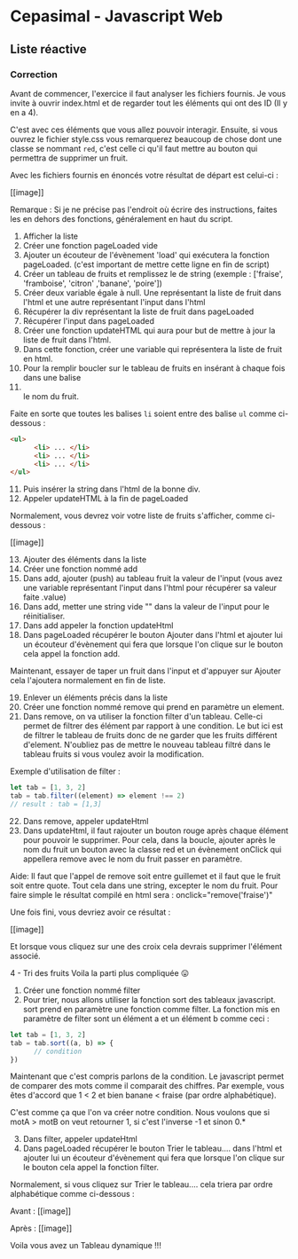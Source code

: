 # Cepasimal - Javascript Web
## Liste réactive
### Correction
Avant de commencer, l'exercice il faut analyser les fichiers fournis.
Je vous invite à ouvrir index.html et de regarder tout les éléments qui ont des ID (Il y en a 4).

C'est avec ces éléments que vous allez pouvoir interagir.
Ensuite, si vous ouvrez le fichier style.css vous remarquerez beaucoup de chose dont une classe se nommant `red`,
c'est celle ci qu'il faut mettre au bouton qui permettra de supprimer un fruit.

Avec les fichiers fournis en énoncés votre résultat de départ est celui-ci :

[[image]]

Remarque : Si je ne précise pas l'endroit où écrire des instructions, faites les en dehors des fonctions, généralement en haut du script.

1. Afficher la liste
2. Créer une fonction pageLoaded vide
3. Ajouter un écouteur de l'évènement 'load' qui exécutera la fonction pageLoaded. (c'est important de mettre cette ligne en fin de script)
4. Créer un tableau de fruits et remplissez le de string (exemple : ['fraise', 'framboise', 'citron' ,'banane', 'poire'])
5. Créer deux variable égale à null. Une représentant la liste de fruit dans l'html et une autre représentant l'input dans l'html
6. Récupérer la div représentant la liste de fruit dans pageLoaded
7. Récupérer l'input dans pageLoaded
8. Créer une fonction updateHTML qui aura pour but de mettre à jour la liste de fruit dans l'html.
9. Dans cette fonction, créer une variable qui représentera la liste de fruit en html.
10. Pour la remplir boucler sur le tableau de fruits en insérant à chaque fois dans une balise <li></li> le nom du fruit.

Faite en sorte que toutes les balises `li` soient entre des balise `ul` comme ci-dessous :

```html
<ul>
      <li> ... </li>
      <li> ... </li>
      <li> ... </li>
</ul>
```

11. Puis insérer la string dans l'html de la bonne div.
12. Appeler updateHTML à la fin de pageLoaded

Normalement, vous devrez voir votre liste de fruits s'afficher, comme ci-dessous :

[[image]]

13. Ajouter des éléments dans la liste
14. Créer une fonction nommé add
15. Dans add, ajouter (push) au tableau fruit la valeur de l'input (vous avez une variable représentant l'input dans l'html pour récupérer sa valeur faite .value)
16. Dans add, metter une string vide "" dans la valeur de l'input pour le réinitialiser.
17. Dans add appeler la fonction updateHtml
18. Dans pageLoaded récupérer le bouton Ajouter dans l'html et ajouter lui un écouteur d'évènement qui fera que lorsque l'on clique sur le bouton cela appel la fonction add.

Maintenant, essayer de taper un fruit dans l'input et d'appuyer sur Ajouter cela l'ajoutera normalement en fin de liste.

19. Enlever un éléments précis dans la liste
20. Créer une fonction nommé remove qui prend en paramètre un element.
21. Dans remove, on va utiliser la fonction filter d'un tableau. Celle-ci permet de filtrer des élément par rapport à une condition.
Le but ici est de filtrer le tableau de fruits donc de ne garder que les fruits différent d'element.
N'oubliez pas de mettre le nouveau tableau filtré dans le tableau fruits si vous voulez avoir la modification.

Exemple d'utilisation de filter :

```js
let tab = [1, 3, 2]
tab = tab.filter((element) => element !== 2)
// result : tab = [1,3]
```

22. Dans remove, appeler updateHtml
23. Dans updateHtml, il faut rajouter un bouton rouge après chaque élément pour pouvoir le supprimer. Pour cela, dans la boucle, ajouter après le nom du fruit un bouton avec la classe red et un évènement onClick qui appellera remove avec le nom du fruit passer en paramètre.

Aide: Il faut que l'appel de remove soit entre guillemet et il faut que le fruit soit entre quote.
Tout cela dans une string, excepter le nom du fruit. Pour faire simple le résultat compilé en html sera : onclick="remove('fraise')"

Une fois fini, vous devriez avoir ce résultat :

[[image]]

Et lorsque vous cliquez sur une des croix cela devrais supprimer l'élément associé.

4 - Tri des fruits
Voila la parti plus compliquée 😛

1. Créer une fonction nommé filter
2. Pour trier, nous allons utiliser la fonction sort des tableaux javascript.
sort prend en paramètre une fonction comme filter. La fonction mis en paramètre de filter sont un élément a et un élément b comme ceci :

```js
let tab = [1, 3, 2]
tab = tab.sort((a, b) => {
      // condition
})
```

Maintenant que c'est compris parlons de la condition.
Le javascript permet de comparer des mots comme il comparait des chiffres.
Par exemple, vous êtes d'accord que 1 < 2 et bien banane < fraise (par ordre alphabétique).

C'est comme ça que l'on va créer notre condition. Nous voulons que si motA > motB on veut retourner 1, si c'est l'inverse -1 et sinon 0.*

3. Dans filter, appeler updateHtml
4. Dans pageLoaded récupérer le bouton Trier le tableau.... dans l'html et ajouter lui un écouteur d'évènement qui fera que lorsque l'on clique sur le bouton cela appel la fonction filter.

Normalement, si vous cliquez sur Trier le tableau.... cela triera par ordre alphabétique comme ci-dessous :

Avant :
[[image]]

Après :
[[image]]

Voila vous avez un Tableau dynamique !!!
